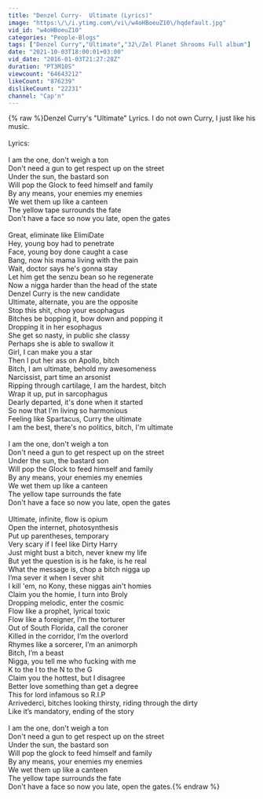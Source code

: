 ```yaml
---
title: "Denzel Curry-  Ultimate (Lyrics)"
image: "https:\/\/i.ytimg.com\/vi\/w4oHBoeuZ10\/hqdefault.jpg"
vid_id: "w4oHBoeuZ10"
categories: "People-Blogs"
tags: ["Denzel Curry","Ultimate","32\/Zel Planet Shrooms Full album"]
date: "2021-10-03T18:00:01+03:00"
vid_date: "2016-01-03T21:27:28Z"
duration: "PT3M10S"
viewcount: "64643212"
likeCount: "876239"
dislikeCount: "22231"
channel: "Cap'n"
---
```

{% raw %}Denzel Curry's &quot;Ultimate&quot; Lyrics. I do not own Curry, I just like his music.<br /><br />Lyrics:<br /><br />I am the one, don't weigh a ton<br />Don't need a gun to get respect up on the street<br />Under the sun, the bastard son<br />Will pop the Glock to feed himself and family<br />By any means, your enemies my enemies<br />We wet them up like a canteen<br />The yellow tape surrounds the fate<br />Don't have a face so now you late, open the gates<br /><br />Great, eliminate like ElimiDate<br />Hey, young boy had to penetrate<br />Face, young boy done caught a case<br />Bang, now his mama living with the pain<br />Wait, doctor says he's gonna stay<br />Let him get the senzu bean so he regenerate<br />Now a nigga harder than the head of the state<br />Denzel Curry is the new candidate<br />Ultimate, alternate, you are the opposite<br />Stop this shit, chop your esophagus<br />Bitches be bopping it, bow down and popping it<br />Dropping it in her esophagus<br />She get so nasty, in public she classy<br />Perhaps she is able to swallow it<br />Girl, I can make you a star<br />Then I put her ass on Apollo, bitch<br />Bitch, I am ultimate, behold my awesomeness<br />Narcissist, part time an arsonist<br />Ripping through cartilage, I am the hardest, bitch<br />Wrap it up, put in sarcophagus<br />Dearly departed, it's done when it started<br />So now that I'm living so harmonious<br />Feeling like Spartacus, Curry the ultimate<br />I am the best, there's no politics, bitch, I'm ultimate<br /><br />I am the one, don't weigh a ton<br />Don't need a gun to get respect up on the street<br />Under the sun, the bastard son<br />Will pop the Glock to feed himself and family<br />By any means, your enemies my enemies<br />We wet them up like a canteen<br />The yellow tape surrounds the fate<br />Don't have a face so now you late, open the gates<br /><br />Ultimate, infinite, flow is opium<br />Open the internet, photosynthesis<br />Put up parentheses, temporary<br />Very scary if I feel like Dirty Harry<br />Just might bust a bitch, never knew my life<br />But yet the question is is he fake, is he real<br />What the message is, chop a bitch nigga up<br />I’ma sever it when I sever shit<br />I kill 'em, no Kony, these niggas ain't homies<br />Claim you the homie, I turn into Broly<br />Dropping melodic, enter the cosmic<br />Flow like a prophet, lyrical toxic<br />Flow like a foreigner, I’m the torturer<br />Out of South Florida, call the coroner<br />Killed in the corridor, I’m the overlord<br />Rhymes like a sorcerer, I’m an animorph<br />Bitch, I’m a beast<br />Nigga, you tell me who fucking with me<br />K to the I to the N to the G<br />Claim you the hottest, but I disagree<br />Better love something than get a degree<br />This for lord infamous so R.I.P<br />Arrivederci, bitches looking thirsty, riding through the dirty<br />Like it’s mandatory, ending of the story<br /><br />I am the one, don't weigh a ton<br />Don't need a gun to get respect up on the street<br />Under the sun, the bastard son<br />Will pop the glock to feed himself and family<br />By any means, your enemies my enemies<br />We wet them up like a canteen<br />The yellow tape surrounds the fate<br />Don't have a face so now you late, open the gates.{% endraw %}
